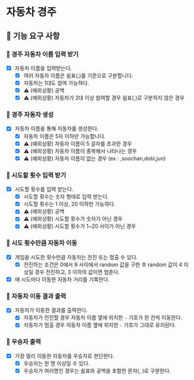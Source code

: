 # 자동차 경주

## 📑 기능 요구 사항

### 📌 경주 자동차 이름 입력 받기

- [x] 자동차 이름을 입력받는다.
    - [x] 여러 자동차 이름은 쉼표(,)를 기준으로 구분합니다.
    - [x] 자동차는 1대도 참여 가능하다.
    - [x] ⚠️ (예외상황) 공백
    - [x] ⚠️ (예외상황) 자동차가 2대 이상 참여할 경우 쉼표(,)로 구분하지 않은 경우

### 📌 경주 자동차 생성

- [x] 자동차 이름을 통해 자동차를 생성한다.
    - [x] 자동차 이름은 5자 이하만 가능합니다.
    - [x] ⚠️ (예외상황) 자동차 이름이 5 글자를 초과한 경우
    - [x] ⚠️ (예외상황) 자동차 이름이 중복해서 나타나는 경우
    - [x] ⚠️ (예외상황) 자동차 이름이 없는 경우 (ex : ,soochan,dobi,jun)

### 📌 시도할 횟수 입력 받기

- [x] 시도할 횟수를 입력 받는다.
    - [x] 시도할 횟수는 숫자 형태로 입력 받는다.
    - [x] 시도할 횟수는 1 이상, 20 이하만 가능하다.
    - [x] ⚠️ (예외상황) 공백
    - [x] ⚠️ (예외상황) 시도할 횟수가 숫자가 아닌 경우
    - [x] ⚠️ (예외상황) 시도할 횟수가 1~20 사이가 아닌 경우

### 📌 시도 횟수만큼 자동차 이동

- [x] 게임을 시도한 횟수만큼 자동차는 전진 또는 멈출 수 있다.
    - [x] 전진하는 조건은 0에서 9 사이에서 random 값을 구한 후 random 값이 4 이상일 경우 전진하고, 3 이하의 값이면 멈춘다.
- [x] 매 시도마다 이동한 자동차 거리를 기록한다.

### 📌 자동차 이동 결과 출력

- [x] 자동차가 이동한 결과를 출력한다.
    - [x] 자동차가 전진할 경우 자동차 이름 옆에 위치한 `-` 기호가 한 칸씩 이동한다.
    - [x] 자동차가 멈출 경우 자동차 이름 옆에 위치한 `-` 기호가 그대로 유지된다.

### 📌 우승자 출력

- [x] 가장 멀리 이동한 자동차를 우승자로 판단한다.
    - [x] 우승자는 한 명 이상일 수 있다.
    - [x] 우승자가 여러명인 경우는 쉼표와 공백을 포함한 문자(, )로 구분한다.
